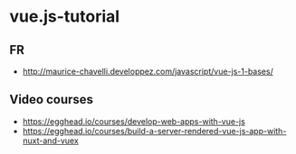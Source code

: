 # vue.js-tutorial

## FR
- http://maurice-chavelli.developpez.com/javascript/vue-js-1-bases/

## Video courses
- https://egghead.io/courses/develop-web-apps-with-vue-js
- https://egghead.io/courses/build-a-server-rendered-vue-js-app-with-nuxt-and-vuex
